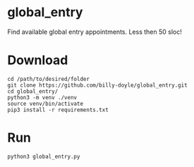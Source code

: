 # global_entry
Find available global entry appointments. Less then 50 sloc!

# Download
```
cd /path/to/desired/folder
git clone https://github.com/billy-doyle/global_entry.git
cd global_entry/
python3 -m venv ./venv
source venv/bin/activate
pip3 install -r requirements.txt
```

# Run
```
python3 global_entry.py
```
